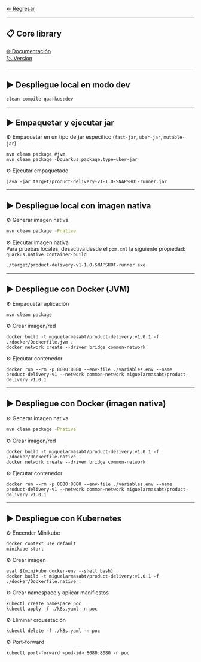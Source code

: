 
[← Regresar](../README.md) <br>

---

## 📋 Core library
[🌐 Documentación](https://github.com/miguel-armas-abt/backend-core-library) <br>
[🏷️ Versión](./src/main/java/com/demo/service/commons/core/package-info.java) <br>

---

## ▶️ Despliegue local en modo dev

```shell
clean compile quarkus:dev
```

---

## ▶️ Empaquetar y ejecutar jar

⚙️ Empaquetar en un tipo de **jar** específico (`fast-jar`, `uber-jar`, `mutable-jar`)
```shell
mvn clean package #jvm
mvn clean package -Dquarkus.package.type=uber-jar
```

⚙️ Ejecutar empaquetado
```shell
java -jar target/product-delivery-v1-1.0-SNAPSHOT-runner.jar
```

---

## ▶️ Despliegue local con imagen nativa

⚙️ Generar imagen nativa
```sh
mvn clean package -Pnative
```

⚙️ Ejecutar imagen nativa <br>
Para pruebas locales, desactiva desde el `pom.xml` la siguiente propiedad: `quarkus.native.container-build`
```sh
./target/product-delivery-v1-1.0-SNAPSHOT-runner.exe
```

---

## ▶️ Despliegue con Docker (JVM)

⚙️ Empaquetar aplicación
```shell
mvn clean package
```

⚙️ Crear imagen/red
```shell
docker build -t miguelarmasabt/product-delivery:v1.0.1 -f ./docker/Dockerfile.jvm .
docker network create --driver bridge common-network
```

⚙️ Ejecutar contenedor
```shell
docker run --rm -p 8080:8080 --env-file ./variables.env --name product-delivery-v1 --network common-network miguelarmasabt/product-delivery:v1.0.1
```

---

## ▶️ Despliegue con Docker (imagen nativa)

⚙️ Generar imagen nativa
```sh
mvn clean package -Pnative
```

⚙️ Crear imagen/red
```shell
docker build -t miguelarmasabt/product-delivery:v1.0.1 -f ./docker/Dockerfile.native .
docker network create --driver bridge common-network
```

⚙️ Ejecutar contenedor
```shell
docker run --rm -p 8080:8080 --env-file ./variables.env --name product-delivery-v1 --network common-network miguelarmasabt/product-delivery:v1.0.1
```

---

## ▶️ Despliegue con Kubernetes

⚙️ Encender Minikube
```shell
docker context use default
minikube start
```

⚙️ Crear imagen
```shell
eval $(minikube docker-env --shell bash)
docker build -t miguelarmasabt/product-delivery:v1.0.1 -f ./docker/Dockerfile.native .
```

⚙️ Crear namespace y aplicar manifiestos
```shell
kubectl create namespace poc
kubectl apply -f ./k8s.yaml -n poc
```

⚙️ Eliminar orquestación
```shell
kubectl delete -f ./k8s.yaml -n poc
```

⚙️ Port-forward
```shell
kubectl port-forward <pod-id> 8080:8080 -n poc
```